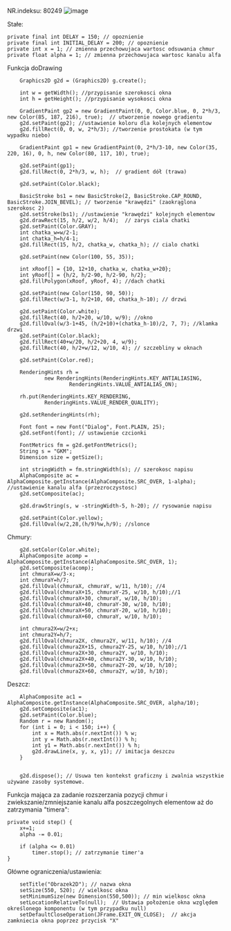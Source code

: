 NR.indeksu: 80249
![image](https://user-images.githubusercontent.com/38810840/111038765-f642d500-842a-11eb-844e-d0cbeb5aa14b.png)

Stałe:

    private final int DELAY = 150; // opoznienie
    private final int INITIAL_DELAY = 200; // opoznienie
    private int x = 1; // zmienna przechowujaca wartosc odsuwania chmur
    private float alpha = 1; // zmienna przechowujaca wartosc kanalu alfa


Funkcja doDrawing

        Graphics2D g2d = (Graphics2D) g.create();

        int w = getWidth(); //przypisanie szerokosci okna
        int h = getHeight(); //przypisanie wysokosci okna

        GradientPaint gp2 = new GradientPaint(0, 0, Color.blue, 0, 2*h/3, new Color(85, 187, 216), true);  // utworzenie nowego gradientu 
        g2d.setPaint(gp2); //ustawienie koloru dla kolejnych elementow
        g2d.fillRect(0, 0, w, 2*h/3); //tworzenie prostokata (w tym wypadku niebo)

        GradientPaint gp1 = new GradientPaint(0, 2*h/3-10, new Color(35, 220, 16), 0, h, new Color(80, 117, 10), true);

        g2d.setPaint(gp1);
        g2d.fillRect(0, 2*h/3, w, h);  // gradient dół (trawa)

        g2d.setPaint(Color.black);

        BasicStroke bs1 = new BasicStroke(2, BasicStroke.CAP_ROUND, BasicStroke.JOIN_BEVEL); // tworzenie "krawędzi" (zaokrąglona szerokosc 2)
        g2d.setStroke(bs1); //ustawienie "krawędzi" kolejnych elementow
        g2d.drawRect(15, h/2, w/2, h/4);  // zarys ciala chatki
        g2d.setPaint(Color.GRAY);
        int chatka_w=w/2-1;
        int chatka_h=h/4-1;
        g2d.fillRect(15, h/2, chatka_w, chatka_h); // cialo chatki

        g2d.setPaint(new Color(100, 55, 35));

        int xRoof[] = {10, 12+10, chatka_w, chatka_w+20};
        int yRoof[] = {h/2, h/2-90, h/2-90, h/2};
        g2d.fillPolygon(xRoof, yRoof, 4); //dach chatki

        g2d.setPaint(new Color(150, 90, 50));
        g2d.fillRect(w/3-1, h/2+10, 60, chatka_h-10); // drzwi

        g2d.setPaint(Color.white);
        g2d.fillRect(40, h/2+20, w/10, w/9); //okno
        g2d.fillOval(w/3-1+45, (h/2+10)+(chatka_h-10)/2, 7, 7); //klamka drzwi
        g2d.setPaint(Color.black);
        g2d.fillRect(40+w/20, h/2+20, 4, w/9);
        g2d.fillRect(40, h/2+w/12, w/10, 4); // szczebliny w oknach

        g2d.setPaint(Color.red);

        RenderingHints rh =
                new RenderingHints(RenderingHints.KEY_ANTIALIASING,
                        RenderingHints.VALUE_ANTIALIAS_ON);

        rh.put(RenderingHints.KEY_RENDERING,
                RenderingHints.VALUE_RENDER_QUALITY);

        g2d.setRenderingHints(rh);

        Font font = new Font("Dialog", Font.PLAIN, 25);
        g2d.setFont(font); // ustawienie czcionki

        FontMetrics fm = g2d.getFontMetrics();
        String s = "GKM";
        Dimension size = getSize();
        
        int stringWidth = fm.stringWidth(s); // szerokosc napisu
        AlphaComposite ac = AlphaComposite.getInstance(AlphaComposite.SRC_OVER, 1-alpha); //ustawienie kanalu alfa (przezroczystosc)
        g2d.setComposite(ac);

        g2d.drawString(s, w -stringWidth-5, h-20); // rysowanie napisu

        g2d.setPaint(Color.yellow);
        g2d.fillOval(w/2,28,(h/9)%w,h/9); //slonce

Chmury:

        g2d.setColor(Color.white);
        AlphaComposite acomp = AlphaComposite.getInstance(AlphaComposite.SRC_OVER, 1);
        g2d.setComposite(acomp);
        int chmuraX=w/3-x;
        int chmuraY=h/7;
        g2d.fillOval(chmuraX, chmuraY, w/11, h/10); //4
        g2d.fillOval(chmuraX+15, chmuraY-25, w/10, h/10);//1
        g2d.fillOval(chmuraX+30, chmuraY, w/10, h/10);
        g2d.fillOval(chmuraX+40, chmuraY-30, w/10, h/10);
        g2d.fillOval(chmuraX+50, chmuraY-20, w/10, h/10);
        g2d.fillOval(chmuraX+60, chmuraY, w/10, h/10);

        int chmura2X=w/2+x;
        int chmura2Y=h/7;
        g2d.fillOval(chmura2X, chmura2Y, w/11, h/10); //4
        g2d.fillOval(chmura2X+15, chmura2Y-25, w/10, h/10);//1
        g2d.fillOval(chmura2X+30, chmura2Y, w/10, h/10);
        g2d.fillOval(chmura2X+40, chmura2Y-30, w/10, h/10);
        g2d.fillOval(chmura2X+50, chmura2Y-20, w/10, h/10);
        g2d.fillOval(chmura2X+60, chmura2Y, w/10, h/10);
        
Deszcz: 

        AlphaComposite ac1 = AlphaComposite.getInstance(AlphaComposite.SRC_OVER, alpha/10);
        g2d.setComposite(ac1);
        g2d.setPaint(Color.blue);
        Random r = new Random();
        for (int i = 0; i < 150; i++) {
            int x = Math.abs(r.nextInt()) % w;
            int y = Math.abs(r.nextInt()) % h;
            int y1 = Math.abs(r.nextInt()) % h;
            g2d.drawLine(x, y, x, y1); // imitacja deszczu
        }
        
        
        g2d.dispose(); // Usuwa ten kontekst graficzny i zwalnia wszystkie używane zasoby systemowe.

Funkcja mająca za zadanie rozszerzania pozycji chmur i zwiekszanie/zmniejszanie kanalu alfa poszczegolnych elementow aż do zatrzymania "timera":

    private void step() {
        x+=1;
        alpha -= 0.01;

        if (alpha <= 0.01)
            timer.stop(); // zatrzymanie timer'a 
    }

Główne ograniczenia/ustawienia:

        setTitle("Obrazek2D"); // nazwa okna
        setSize(550, 520); // wielkosc okna
        setMinimumSize(new Dimension(550,500)); // min wielkosc okna
        setLocationRelativeTo(null);  // Ustawia położenie okna względem określonego komponentu (w tym przypadku null)
        setDefaultCloseOperation(JFrame.EXIT_ON_CLOSE);  // akcja zamkniecia okna poprzez przycisk "X"
    
